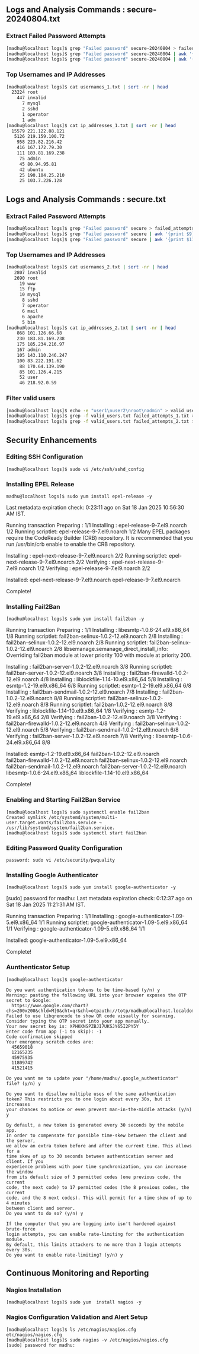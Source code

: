 ## **Logs and Analysis Commands : secure-20240804.txt**

### **Extract Failed Password Attempts**
```bash
[madhu@localhost logs]$ grep "Failed password" secure-20240804 > failed_attempts_1.txt
[madhu@localhost logs]$ grep "Failed password" secure-20240804 | awk '{print $9}' | sort | uniq -c > usernames_1.txt
[madhu@localhost logs]$ grep "Failed password" secure-20240804 | awk '{print $11}' | sort | uniq -c > ip_addresses_1.txt
```

### **Top Usernames and IP Addresses**
```bash
[madhu@localhost logs]$ cat usernames_1.txt | sort -nr | head
  23224 root
    447 invalid
      7 mysql
      2 sshd
      1 operator
      1 adm
[madhu@localhost logs]$ cat ip_addresses_1.txt | sort -nr | head
  15579 221.122.88.121
   5126 219.159.100.72
    958 223.82.216.42
    416 167.172.79.30
    111 183.81.169.238
     75 admin
     45 80.94.95.81
     42 ubuntu
     25 190.104.25.210
     25 103.7.226.128
```

## **Logs and Analysis Commands : secure.txt**

### **Extract Failed Password Attempts**
```bash
[madhu@localhost logs]$ grep "Failed password" secure > failed_attempts_2.txt
[madhu@localhost logs]$ grep "Failed password" secure | awk '{print $9}' | sort | uniq -c > usernames_2.txt
[madhu@localhost logs]$ grep "Failed password" secure | awk '{print $11}' | sort | uniq -c > ip_addresses_2.txt
```

### **Top Usernames and IP Addresses**
```bash
[madhu@localhost logs]$ cat usernames_2.txt | sort -nr | head
   2807 invalid
   2690 root
     19 www
     15 ftp
     10 mysql
      8 sshd
      7 operator
      6 mail
      6 apache
      5 bin
[madhu@localhost logs]$ cat ip_addresses_2.txt | sort -nr | head
    868 101.126.66.68
    230 183.81.169.238
    175 185.234.216.97
    167 admin
    105 143.110.246.247
    100 83.222.191.62
     88 170.64.139.190
     85 101.126.4.215
     52 user
     46 218.92.0.59
```

### **Filter valid users**
```bash
[madhu@localhost logs]$ echo -e "user1\nuser2\nroot\nadmin" > valid_users.txt
[madhu@localhost logs]$ grep -f valid_users.txt failed_attempts_1.txt > valid_users_attacked1.txt
[madhu@localhost logs]$ grep -f valid_users.txt failed_attempts_2.txt > valid_users_attacked2.txt
```

## **Security Enhancements**

### **Editing SSH Configuration**
```
[madhu@localhost logs]$ sudo vi /etc/ssh/sshd_config
```

### **Installing EPEL Release**
```
madhu@localhost logs]$ sudo yum install epel-release -y
```
Last metadata expiration check: 0:23:11 ago on Sat 18 Jan 2025 10:56:30 AM IST.

Running transaction
  Preparing        :                                                        1/1
  Installing       : epel-release-9-7.el9.noarch                            1/2
  Running scriptlet: epel-release-9-7.el9.noarch                            1/2
Many EPEL packages require the CodeReady Builder (CRB) repository.
It is recommended that you run /usr/bin/crb enable to enable the CRB repository.

  Installing       : epel-next-release-9-7.el9.noarch                       2/2
  Running scriptlet: epel-next-release-9-7.el9.noarch                       2/2
  Verifying        : epel-next-release-9-7.el9.noarch                       1/2
  Verifying        : epel-release-9-7.el9.noarch                            2/2

Installed:
  epel-next-release-9-7.el9.noarch          epel-release-9-7.el9.noarch        

Complete!


### **Installing Fail2Ban**
```
[madhu@localhost logs]$ sudo yum install fail2ban -y
```
Running transaction
  Preparing        :                                                        1/1
  Installing       : libesmtp-1.0.6-24.el9.x86_64                           1/8
  Running scriptlet: fail2ban-selinux-1.0.2-12.el9.noarch                   2/8
  Installing       : fail2ban-selinux-1.0.2-12.el9.noarch                   2/8
  Running scriptlet: fail2ban-selinux-1.0.2-12.el9.noarch                   2/8
libsemanage.semanage_direct_install_info: Overriding fail2ban module at lower priority 100 with module at priority 200.

  Installing       : fail2ban-server-1.0.2-12.el9.noarch                    3/8
  Running scriptlet: fail2ban-server-1.0.2-12.el9.noarch                    3/8
  Installing       : fail2ban-firewalld-1.0.2-12.el9.noarch                 4/8
  Installing       : liblockfile-1.14-10.el9.x86_64                         5/8
  Installing       : esmtp-1.2-19.el9.x86_64                                6/8
  Running scriptlet: esmtp-1.2-19.el9.x86_64                                6/8
  Installing       : fail2ban-sendmail-1.0.2-12.el9.noarch                  7/8
  Installing       : fail2ban-1.0.2-12.el9.noarch                           8/8
  Running scriptlet: fail2ban-selinux-1.0.2-12.el9.noarch                   8/8
  Running scriptlet: fail2ban-1.0.2-12.el9.noarch                           8/8
  Verifying        : liblockfile-1.14-10.el9.x86_64                         1/8
  Verifying        : esmtp-1.2-19.el9.x86_64                                2/8
  Verifying        : fail2ban-1.0.2-12.el9.noarch                           3/8
  Verifying        : fail2ban-firewalld-1.0.2-12.el9.noarch                 4/8
  Verifying        : fail2ban-selinux-1.0.2-12.el9.noarch                   5/8
  Verifying        : fail2ban-sendmail-1.0.2-12.el9.noarch                  6/8
  Verifying        : fail2ban-server-1.0.2-12.el9.noarch                    7/8
  Verifying        : libesmtp-1.0.6-24.el9.x86_64                           8/8

Installed:
  esmtp-1.2-19.el9.x86_64                 fail2ban-1.0.2-12.el9.noarch        
  fail2ban-firewalld-1.0.2-12.el9.noarch  fail2ban-selinux-1.0.2-12.el9.noarch
  fail2ban-sendmail-1.0.2-12.el9.noarch   fail2ban-server-1.0.2-12.el9.noarch  
  libesmtp-1.0.6-24.el9.x86_64            liblockfile-1.14-10.el9.x86_64      

Complete!


### **Enabling and Starting Fail2Ban Service**
```
[madhu@localhost logs]$ sudo systemctl enable fail2ban
Created symlink /etc/systemd/system/multi-user.target.wants/fail2ban.service → /usr/lib/systemd/system/fail2ban.service.
[madhu@localhost logs]$ sudo systemctl start fail2ban
```

### **Editing Password Quality Configuration**
```
password: sudo vi /etc/security/pwquality
```

### **Installing Google Authenticator**
```
[madhu@localhost logs]$ sudo yum install google-authenticator -y
```
[sudo] password for madhu:
Last metadata expiration check: 0:12:37 ago on Sat 18 Jan 2025 11:21:31 AM IST.

Running transaction
  Preparing        :                                                        1/1
  Installing       : google-authenticator-1.09-5.el9.x86_64                 1/1
  Running scriptlet: google-authenticator-1.09-5.el9.x86_64                 1/1
  Verifying        : google-authenticator-1.09-5.el9.x86_64                 1/1

Installed:
  google-authenticator-1.09-5.el9.x86_64                                        

Complete!

### **Aunthenticator Setup**
``` 
[madhu@localhost logs]$ google-authenticator

Do you want authentication tokens to be time-based (y/n) y
Warning: pasting the following URL into your browser exposes the OTP secret to Google:
  https://www.google.com/chart?chs=200x200&chld=M|0&cht=qr&chl=otpauth://totp/madhu@localhost.localdomain%3Fsecret%3DXPHKKNSPZBJI7UKSJY65I2PY5Y%26issuer%3Dlocalhost.localdomain
Failed to use libqrencode to show QR code visually for scanning.
Consider typing the OTP secret into your app manually.
Your new secret key is: XPHKKNSPZBJI7UKSJY65I2PY5Y
Enter code from app (-1 to skip): -1
Code confirmation skipped
Your emergency scratch codes are:
  45659018
  12165235
  45975935
  11809742
  41521415

Do you want me to update your "/home/madhu/.google_authenticator" file? (y/n) y

Do you want to disallow multiple uses of the same authentication
token? This restricts you to one login about every 30s, but it increases
your chances to notice or even prevent man-in-the-middle attacks (y/n) y

By default, a new token is generated every 30 seconds by the mobile app.
In order to compensate for possible time-skew between the client and the server,
we allow an extra token before and after the current time. This allows for a
time skew of up to 30 seconds between authentication server and client. If you
experience problems with poor time synchronization, you can increase the window
from its default size of 3 permitted codes (one previous code, the current
code, the next code) to 17 permitted codes (the 8 previous codes, the current
code, and the 8 next codes). This will permit for a time skew of up to 4 minutes
between client and server.
Do you want to do so? (y/n) y

If the computer that you are logging into isn't hardened against brute-force
login attempts, you can enable rate-limiting for the authentication module.
By default, this limits attackers to no more than 3 login attempts every 30s.
Do you want to enable rate-limiting? (y/n) y
```

## **Continuous Monitoring and Reporting**

### **Nagios Installation**
```
[madhu@localhost logs]$ sudo yum  install nagios -y
```

### **Nagios Configuration Validation and Alert Setup**
```
[madhu@localhost logs]$ ls /etc/nagios/nagios.cfg
etc/nagios/nagios.cfg
[madhu@localhost logs]$ sudo nagios -v /etc/nagios/nagios.cfg
[sudo] password for madhu:
```
